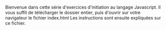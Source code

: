 Bienvenue dans cette série d'exercices d'initiation au langage Javascript.
Il vous suffit de télécharger le dossier entier, puis d'ouvrir sur votre navigateur le fichier index.html
Les instructions sont ensuite expliquées sur ce fichier.